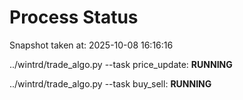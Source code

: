 # Process Status

Snapshot taken at: 2025-10-08 16:16:16

../wintrd/trade_algo.py --task price_update: **RUNNING**

../wintrd/trade_algo.py --task buy_sell: **RUNNING**

